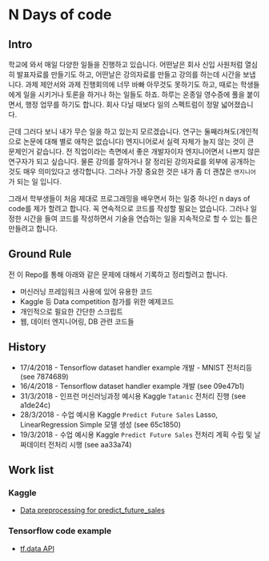 # N Days of code
## Intro
학교에 와서 매일 다양한 일들을 진행하고 있습니다. 어떤날은 회사 신입 사원처럼 열심히 발표자료를 만들기도 하고, 어떤날은 강의자료를 만들고 강의를 하는데 시간을 보냅니다. 과제 제안서와 과제 진행회의에 너무 바빠 아무것도 못하기도 하고, 때로는 학생들에게 일을 시키거나 토론을 하거나 하는 일들도 하죠. 하루는 온종일 영수증에 풀을 붙이면서, 행정 업무를 하기도 합니다. 회사 다닐 때보다 일의 스펙트럼이 정말 넓어졌습니다.

근데 그러다 보니 내가 무슨 일을 하고 있는지 모르겠습니다. 연구는 둘째라쳐도(개인적으로 논문에 대해 별로 애착은 없습니다) 엔지니어로서 실력 자체가 늘지 않는 것이 큰 문제인거 같습니다. 전 직업이라는 측면에서 좋은 개발자이자 엔지니어면서 나쁘지 않은 연구자가 되고 싶습니다. 물론 강의를 잘하거나 잘 정리된 강의자료를 외부에 공개하는 것도 매우 의미있다고 생각합니다. 그러나 가장 중요한 것은 내가 좀 더 괜찮은 `엔지니어`가 되는 일 입니다.

그래서 학부생들이 처음 제대로 프로그래밍을 배우면서 하는 일중 하나인 n days of code를 제가 할려고 합니다. 꼭 연속적으로 코드를 작성할 필요는 없습니다. 그러나 일정한 시간을 들여 코드를 작성하면서 기술을 연습하는 일을 지속적으로 할 수 있는 틀은 만들려고 합니다.

## Ground Rule
전 이 Repo를 통해 아래와 같은 문제에 대해서 기록하고 정리할려고 합니다.
- 머신러닝 프레임워크 사용에 있어 유용한 코드
- Kaggle 등 Data competition 참가를 위한 예제코드
- 개인적으로 필요한 간단한 스크립트
- 웹, 데이터 엔지니어링, DB 관련 코드들

## History
- 17/4/2018 - Tensorflow dataset handler example 개발 - MNIST 전처리등 (see 7874689)
- 16/4/2018 - Tensorflow dataset handler example 개발 (see 09e47b1)
- 31/3/2018 - 인프런 머신러닝과정 예시용 Kaggle `Tatanic` 전처리 진행  (see a1de24c)
- 28/3/2018 - 수업 예시용 Kaggle `Predict Future Sales` Lasso, LinearRegression Simple 모델 생성  (see 65c1850)
- 19/3/2018 - 수업 예시용 Kaggle `Predict Future Sales` 전처리 계획 수립 및 날짜데이터 전처리 시행  (see aa33a74)

## Work list
### Kaggle
- [Data preprocessing for predict_future_sales](https://github.com/blissray/n-day-of-code/tree/master/kaggle/predict_future_sales)

### Tensorflow code example
- [tf.data API]()
